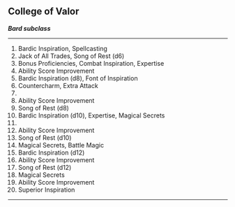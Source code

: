 ﻿## College of Valor

***Bard subclass***

___
1. Bardic Inspiration, Spellcasting
2. Jack of All Trades, Song of Rest (d6)
3. Bonus Proficiencies, Combat Inspiration, Expertise
4. Ability Score Improvement
5. Bardic Inspiration (d8), Font of Inspiration
6. Countercharm, Extra Attack
7.  
8. Ability Score Improvement
9. Song of Rest (d8)
10. Bardic Inspiration (d10), Expertise, Magical Secrets
11.  
12. Ability Score Improvement
13. Song of Rest (d10)
14. Magical Secrets, Battle Magic
15. Bardic Inspiration (d12)
16. Ability Score Improvement
17. Song of Rest (d12)
18. Magical Secrets
19. Ability Score Improvement
20. Superior Inspiration

---
